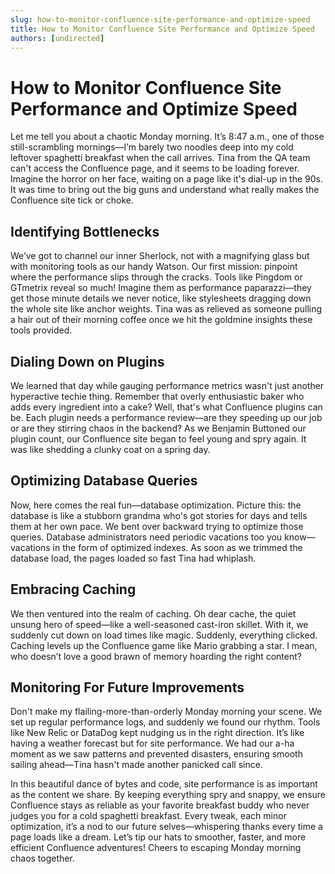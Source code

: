 ```yaml
---
slug: how-to-monitor-confluence-site-performance-and-optimize-speed
title: How to Monitor Confluence Site Performance and Optimize Speed
authors: [undirected]
---
```


# How to Monitor Confluence Site Performance and Optimize Speed

Let me tell you about a chaotic Monday morning. It’s 8:47 a.m., one of those still-scrambling mornings—I’m barely two noodles deep into my cold leftover spaghetti breakfast when the call arrives. Tina from the QA team can't access the Confluence page, and it seems to be loading forever. Imagine the horror on her face, waiting on a page like it's dial-up in the 90s. It was time to bring out the big guns and understand what really makes the Confluence site tick or choke.

## Identifying Bottlenecks

We’ve got to channel our inner Sherlock, not with a magnifying glass but with monitoring tools as our handy Watson. Our first mission: pinpoint where the performance slips through the cracks. Tools like Pingdom or GTmetrix reveal so much! Imagine them as performance paparazzi—they get those minute details we never notice, like stylesheets dragging down the whole site like anchor weights. Tina was as relieved as someone pulling a hair out of their morning coffee once we hit the goldmine insights these tools provided.

## Dialing Down on Plugins

We learned that day while gauging performance metrics wasn't just another hyperactive techie thing. Remember that overly enthusiastic baker who adds every ingredient into a cake? Well, that's what Confluence plugins can be. Each plugin needs a performance review—are they speeding up our job or are they stirring chaos in the backend? As we Benjamin Buttoned our plugin count, our Confluence site began to feel young and spry again. It was like shedding a clunky coat on a spring day.

## Optimizing Database Queries

Now, here comes the real fun—database optimization. Picture this: the database is like a stubborn grandma who's got stories for days and tells them at her own pace. We bent over backward trying to optimize those queries. Database administrators need periodic vacations too you know—vacations in the form of optimized indexes. As soon as we trimmed the database load, the pages loaded so fast Tina had whiplash. 

## Embracing Caching

We then ventured into the realm of caching. Oh dear cache, the quiet unsung hero of speed—like a well-seasoned cast-iron skillet. With it, we suddenly cut down on load times like magic. Suddenly, everything clicked. Caching levels up the Confluence game like Mario grabbing a star. I mean, who doesn’t love a good brawn of memory hoarding the right content?

## Monitoring For Future Improvements

Don't make my flailing-more-than-orderly Monday morning your scene. We set up regular performance logs, and suddenly we found our rhythm. Tools like New Relic or DataDog kept nudging us in the right direction. It’s like having a weather forecast but for site performance. We had our a-ha moment as we saw patterns and prevented disasters, ensuring smooth sailing ahead—Tina hasn't made another panicked call since.

In this beautiful dance of bytes and code, site performance is as important as the content we share. By keeping everything spry and snappy, we ensure Confluence stays as reliable as your favorite breakfast buddy who never judges you for a cold spaghetti breakfast. Every tweak, each minor optimization, it’s a nod to our future selves—whispering thanks every time a page loads like a dream. Let’s tip our hats to smoother, faster, and more efficient Confluence adventures! Cheers to escaping Monday morning chaos together.